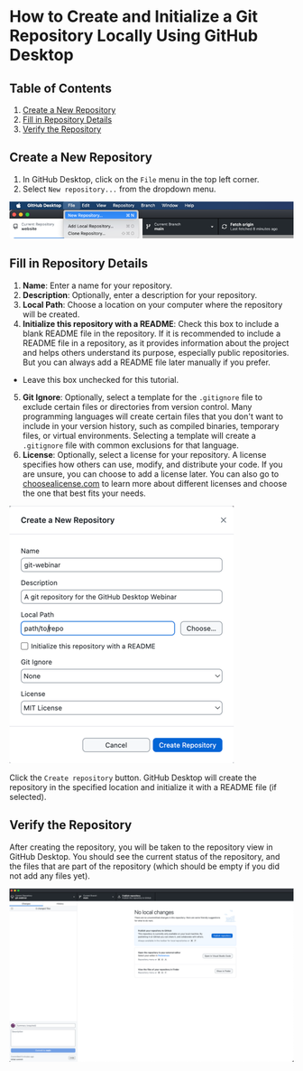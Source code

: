 # How to Create and Initialize a Git Repository Locally Using GitHub Desktop

## Table of Contents

1. [Create a New Repository](#create-a-new-repository)
1. [Fill in Repository Details](#fill-in-repository-details)
1. [Verify the Repository](#verify-the-repository)

## Create a New Repository

1. In GitHub Desktop, click on the `File` menu in the top left corner.
2. Select `New repository...` from the dropdown menu.

![Image: New repository menu location](fig/new-repo-menu.png)

## Fill in Repository Details

1. **Name**: Enter a name for your repository.
2. **Description**: Optionally, enter a description for your repository.
3. **Local Path**: Choose a location on your computer where the repository will be created.
4. **Initialize this repository with a README**: Check this box to include a blank README file in the repository. If it is recommended to include a README file in a repository, as it provides information about the project and helps others understand its purpose, especially public repositories. But you can always add a README file later manually if you prefer.
  - Leave this box unchecked for this tutorial.
5. **Git Ignore**: Optionally, select a template for the `.gitignore` file to exclude certain files or directories from version control. Many programming languages will create certain files that you don't want to include in your version history, such as compiled binaries, temporary files, or virtual environments. Selecting a template will create a `.gitignore` file with common exclusions for that language.
6. **License**: Optionally, select a license for your repository. A license specifies how others can use, modify, and distribute your code. If you are unsure, you can choose to add a license later. You can also go to [choosealicense.com](https://choosealicense.com/) to learn more about different licenses and choose the one that best fits your needs.

![Image: New repository menu](fig/new-repo.png)

Click the `Create repository` button. GitHub Desktop will create the repository in the specified location and initialize it with a README file (if selected).

## Verify the Repository

After creating the repository, you will be taken to the repository view in GitHub Desktop. You should see the current status of the repository, and the files that are part of the repository (which should be empty if you did not add any files yet).

![Image: new repository desktop overview](fig/desktop-overview.png)
